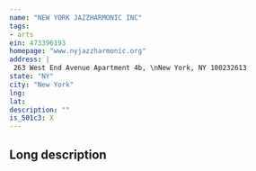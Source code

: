 ```yaml
---
name: "NEW YORK JAZZHARMONIC INC"
tags:
- arts
ein: 473396193
homepage: "www.nyjazzharmonic.org"
address: |
 263 West End Avenue Apartment 4b, \nNew York, NY 100232613
state: "NY"
city: "New York"
lng: 
lat: 
description: ""
is_501c3: X
---
```


## Long description


